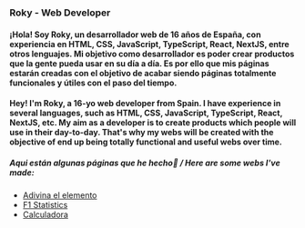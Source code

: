 ### Roky - Web Developer

#### ¡Hola! Soy Roky, un desarrollador web de 16 años de España, con experiencia en HTML, CSS, JavaScript, TypeScript, React, NextJS, entre otros lenguajes. Mi objetivo como desarrollador es poder crear productos que la gente pueda usar en su día a día. Es por ello que mis páginas estarán creadas con el objetivo de acabar siendo páginas totalmente funcionales y útiles con el paso del tiempo. 

#### Hey! I'm Roky, a 16-yo web developer from Spain. I have experience in several languages, such as HTML, CSS, JavaScript, TypeScript, React, NextJS, etc. My aim as a developer is to create products which people will use in their day-to-day. That's why my webs will be created with the objective of end up being totally functional and useful webs over time.

##### Aqui están algunas páginas que he hecho👀 / Here are some webs I've made:
- [Adivina el elemento](https://adivinaelelemento.vercel.app)
- [F1 Statistics](https://f1statistics.vercel.app)
- [Calculadora](https://mikidevcalculator.netlify.app)
